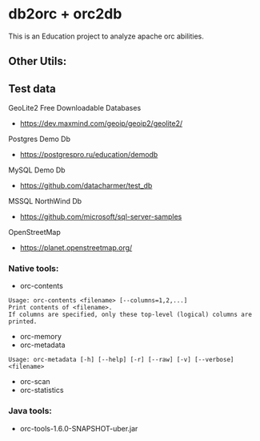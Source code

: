 # db2orc + orc2db
This is an Education project to analyze apache orc abilities.

## Other Utils:

## Test data

GeoLite2 Free Downloadable Databases 
* https://dev.maxmind.com/geoip/geoip2/geolite2/

Postgres Demo Db
* https://postgrespro.ru/education/demodb

MySQL Demo Db
* https://github.com/datacharmer/test_db

MSSQL NorthWind Db
* https://github.com/microsoft/sql-server-samples

OpenStreetMap
* https://planet.openstreetmap.org/

### Native tools:

- orc-contents

```
Usage: orc-contents <filename> [--columns=1,2,...]
Print contents of <filename>.
If columns are specified, only these top-level (logical) columns are printed.
```

- orc-memory
- orc-metadata

```
Usage: orc-metadata [-h] [--help] [-r] [--raw] [-v] [--verbose] <filename>
```

- orc-scan
- orc-statistics

### Java tools:

- orc-tools-1.6.0-SNAPSHOT-uber.jar